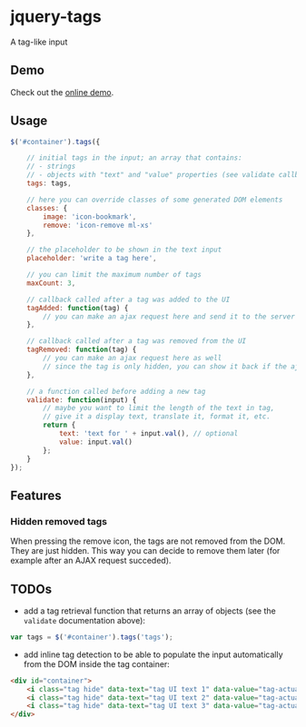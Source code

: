 jquery-tags
===========

A tag-like input

Demo
----

Check out the [online demo](http://softwarescales.github.io/jquery-tags/).

Usage
-----

```js
$('#container').tags({

    // initial tags in the input; an array that contains:
    // - strings
    // - objects with "text" and "value" properties (see validate callback below)
    tags: tags,

    // here you can override classes of some generated DOM elements
    classes: {
        image: 'icon-bookmark',
        remove: 'icon-remove ml-xs'
    },

    // the placeholder to be shown in the text input
    placeholder: 'write a tag here',

    // you can limit the maximum number of tags
    maxCount: 3,

    // callback called after a tag was added to the UI
    tagAdded: function(tag) {
        // you can make an ajax request here and send it to the server
    },

    // callback called after a tag was removed from the UI
    tagRemoved: function(tag) {
        // you can make an ajax request here as well
        // since the tag is only hidden, you can show it back if the ajax request failed
    },

    // a function called before adding a new tag
    validate: function(input) {
        // maybe you want to limit the length of the text in tag,
        // give it a display text, translate it, format it, etc.
        return {
            text: 'text for ' + input.val(), // optional
            value: input.val()
        };
    }
});
```

Features
--------

### Hidden removed tags

When pressing the remove icon, the tags are not removed from the DOM. They are just hidden. This way you can decide to remove them later (for example after an AJAX request succeded).


TODOs
-----

- add a tag retrieval function that returns an array of objects (see the `validate` documentation above):

```js
var tags = $('#container').tags('tags');
```

- add inline tag detection to be able to populate the input automatically from the DOM inside the tag container:

```html
<div id="container">
    <i class="tag hide" data-text="tag UI text 1" data-value="tag-actual-value-1"/>
    <i class="tag hide" data-text="tag UI text 2" data-value="tag-actual-value-2"/>
    <i class="tag hide" data-text="tag UI text 3" data-value="tag-actual-value-3"/>
</div>
```


